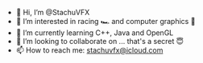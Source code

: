 - 👋 Hi, I’m @StachuVFX
- 👀 I’m interested in racing 🏎️ and computer graphics 🌅
- 🌱 I’m currently learning C++, Java and OpenGL
- 💞️ I’m looking to collaborate on ... that's a secret 😇
- 📫 How to reach me: stachuvfx@icloud.com

<!---
StachuVFX/StachuVFX is a ✨ special ✨ repository because its `README.md` (this file) appears on your GitHub profile.
You can click the Preview link to take a look at your changes.
--->

